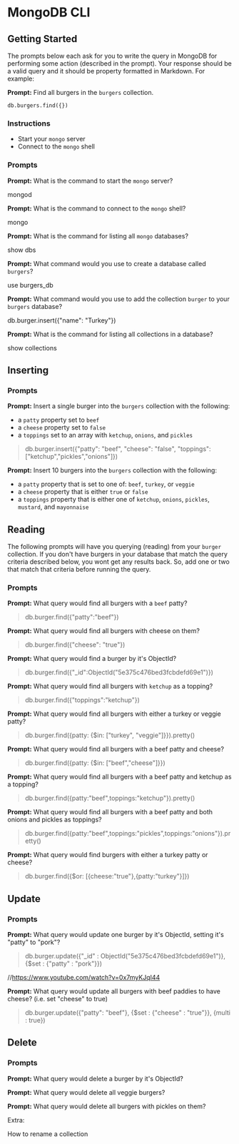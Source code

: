 # MongoDB CLI

## Getting Started

The prompts below each ask for you to write the query in MongoDB for performing
some action (described in the prompt). Your response should be a valid query and
it should be property formatted in Markdown. For example:

**Prompt:** Find all burgers in the `burgers` collection.

```
db.burgers.find({})
```

### Instructions

* Start your `mongo` server
* Connect to the `mongo` shell

### Prompts

**Prompt:** What is the command to start the `mongo` server?

mongod

**Prompt:** What is the command to connect to the `mongo` shell?

mongo

**Prompt:** What is the command for listing all `mongo` databases?

show dbs

**Prompt:** What command would you use to create a database called `burgers`?

use burgers_db

**Prompt:** What command would you use to add the collection `burger` to your
`burgers` database?

db.burger.insert({"name": "Turkey"})

**Prompt:** What is the command for listing all collections in a database?

show collections

## Inserting

### Prompts

**Prompt:** Insert a single burger into the `burgers` collection with the
following:

* a `patty` property set to `beef`
* a `cheese` property set to `false`
* a `toppings` set to an array with `ketchup`, `onions`, and `pickles`

> db.burger.insert({"patty": "beef", "cheese": "false", "toppings": ["ketchup","pickles","onions"]})


**Prompt:** Insert 10 burgers into the `burgers` collection with the following:

* a `patty` property that is set to one of: `beef`, `turkey`, or `veggie`
* a `cheese` property that is either `true` or `false`
* a `toppings` property that is either one of `ketchup`, `onions`, `pickles`,
  `mustard`, and `mayonnaise`





## Reading

The following prompts will have you querying (reading) from your `burger`
collection. If you don't have burgers in your database that match the query
criteria described below, you wont get any results back. So, add one or two that
match that criteria before running the query.

### Prompts

**Prompt:** What query would find all burgers with a `beef` patty?

> db.burger.find({"patty":"beef"})

**Prompt:** What query would find all burgers with cheese on them?

> db.burger.find({"cheese": "true"})

**Prompt:** What query would find a burger by it's ObjectId?

> db.burger.find({"_id":ObjectId("5e375c476bed3fcbdefd69e1")})

**Prompt:** What query would find all burgers with `ketchup` as a topping?

> db.burger.find({"toppings":"ketchup"})

**Prompt:** What query would find all burgers with either a turkey or veggie
patty?

> db.burger.find({patty: {$in: ["turkey", "veggie"]}}).pretty()

**Prompt:** What query would find all burgers with a beef patty and cheese?

> db.burger.find({patty: {$in: ["beef","cheese"]}})

**Prompt:** What query would find all burgers with a beef patty and ketchup as
a topping?

> db.burger.find({patty:"beef",toppings:"ketchup"}).pretty()

**Prompt:** What query would find all burgers with a beef patty and both onions
and pickles as toppings?

> db.burger.find({patty:"beef",toppings:"pickles",toppings:"onions"}).pretty()

**Prompt:** What query would find burgers with either a turkey patty or cheese?

> db.burger.find({$or: [{cheese:"true"},{patty:"turkey"}]})

## Update

### Prompts

**Prompt:** What query would update one burger by it's ObjectId, setting it's
"patty" to "pork"?

> db.burger.update({"_id" : ObjectId("5e375c476bed3fcbdefd69e1")},{$set : {"patty" : "pork"}})

//https://www.youtube.com/watch?v=0x7myKJqI44

**Prompt:** What query would update all burgers with beef paddies to have
cheese? (i.e. set "cheese" to true)

> db.burger.update({"patty": "beef"}, {$set : {"cheese" : "true"}}, {multi : true})

## Delete

### Prompts

**Prompt:** What query would delete a burger by it's ObjectId?

**Prompt:** What query would delete all veggie burgers?

**Prompt:** What query would delete all burgers with pickles on them?



Extra:

How to rename a collection